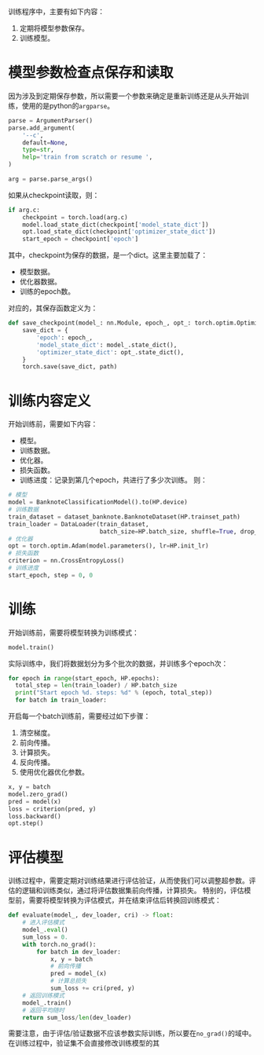 训练程序中，主要有如下内容：
1. 定期将模型参数保存。
2. 训练模型。

# 模型参数检查点保存和读取
因为涉及到定期保存参数，所以需要一个参数来确定是重新训练还是从头开始训练，使用的是python的`argparse`。
```python
parse = ArgumentParser()  
parse.add_argument(  
    '--c',  
    default=None,  
    type=str,  
    help='train from scratch or resume ',  
)  
  
arg = parse.parse_args()
```
如果从checkpoint读取，则：
```python
if arg.c:  
    checkpoint = torch.load(arg.c)  
    model.load_state_dict(checkpoint['model_state_dict'])  
    opt.load_state_dict(checkpoint['optimizer_state_dict'])  
    start_epoch = checkpoint['epoch']
```
其中，checkpoint为保存的数据，是一个dict。这里主要加载了：
- 模型数据。
- 优化器数据。
- 训练的epoch数。

对应的，其保存函数定义为：
```python
def save_checkpoint(model_: nn.Module, epoch_, opt_: torch.optim.Optimizer, path):  
    save_dict = {  
        'epoch': epoch_,  
        'model_state_dict': model_.state_dict(),  
        'optimizer_state_dict': opt_.state_dict(),  
    }  
    torch.save(save_dict, path)
```

# 训练内容定义
开始训练前，需要如下内容：
- 模型。
- 训练数据。
- 优化器。
- 损失函数。
- 训练进度：记录到第几个epoch，共进行了多少次训练。
则：
```python
# 模型
model = BanknoteClassificationModel().to(HP.device)
# 训练数据
train_dataset = dataset_banknote.BanknoteDataset(HP.trainset_path)
train_loader = DataLoader(train_dataset, 
						  batch_size=HP.batch_size, shuffle=True, drop_last=True)
# 优化器
opt = torch.optim.Adam(model.parameters(), lr=HP.init_lr)
# 损失函数
criterion = nn.CrossEntropyLoss()
# 训练进度
start_epoch, step = 0, 0
```

#  训练
开始训练前，需要将模型转换为训练模式：
```python
model.train()
```
实际训练中，我们将数据划分为多个批次的数据，并训练多个epoch次：
```python
for epoch in range(start_epoch, HP.epochs):
  total_step = len(train_loader) / HP.batch_size
  print("Start epoch %d. steps: %d" % (epoch, total_step))
  for batch in train_loader:
```
开启每一个batch训练前，需要经过如下步骤：
1. 清空梯度。
2. 前向传播。
3. 计算损失。
4. 反向传播。
5. 使用优化器优化参数。
```python
x, y = batch  
model.zero_grad()  
pred = model(x)  
loss = criterion(pred, y)  
loss.backward()  
opt.step()
```


# 评估模型
训练过程中，需要定期对训练结果进行评估验证，从而使我们可以调整超参数。评估的逻辑和训练类似，通过将评估数据集前向传播，计算损失。
特别的，评估模型前，需要将模型转换为评估模式，并在结束评估后转换回训练模式：
```python
def evaluate(model_, dev_loader, cri) -> float:  
    # 进入评估模式  
    model_.eval()  
    sum_loss = 0.  
    with torch.no_grad():  
        for batch in dev_loader:  
            x, y = batch  
            # 前向传播
            pred = model_(x)  
            # 计算总损失
            sum_loss += cri(pred, y)  
    # 返回训练模式
    model_.train()  
    # 返回平均随时
    return sum_loss/len(dev_loader)
```
需要注意，由于评估/验证数据不应该参数实际训练，所以要在`no_grad()`的域中。在训练过程中，验证集不会直接修改训练模型的其